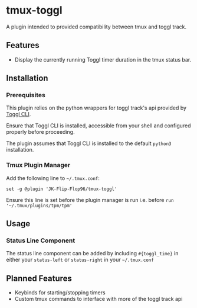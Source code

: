 # tmux-toggl

A plugin intended to provided compatibility between tmux and toggl track.

## Features

- Display the currently running Toggl timer duration in the tmux status bar.

## Installation

### Prerequisites

This plugin relies on the python wrappers for toggl track's api provided by [Toggl CLI](https://github.com/AuHau/toggl-cli). 

Ensure that Toggl CLI is installed, accessible from your shell and configured properly before proceeding. 

The plugin assumes that Toggl CLI is installed to the default `python3` installation.

### Tmux Plugin Manager 

Add the following line to `~/.tmux.conf`:

```
set -g @plugin 'JK-Flip-Flop96/tmux-toggl'
```

Ensure this line is set before the plugin manager is run i.e. before `run '~/.tmux/plugins/tpm/tpm'`

## Usage

### Status Line Component

The status line component can be added by including `#{toggl_time}` in either your `status-left` or `status-right` in your `~/.tmux.conf`
 
## Planned Features

- Keybinds for starting/stopping timers
- Custom tmux commands to interface with more of the toggl track api
